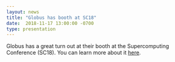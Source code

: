 ```yaml
---
layout: news
title: "Globus has booth at SC18"
date:  2018-11-17 13:00:00 -0700
type: presentation
---
```


Globus has a great turn out at their booth at the Supercomputing Conference (SC18). You can learn more about it [here](https://www.globus.org/events/sc18).
